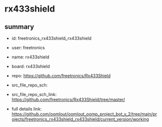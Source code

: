 # rx433shield
 
## summary 
* id: freetronics_rx433shield_rx433shield
* user: freetronics
* name: rx433shield
* board: rx433shield
* repo: https://github.com/freetronics/Rx433Shield



* src_file_repo_sch: 
* src_file_repo_sch_link: https://github.com/freetronics/Rx433Shield/tree/master/
* full details link: https://github.com/oomlout/oomlout_oomp_project_bot_v_2/tree/main/projects/freetronics_rx433shield_rx433shield/current_version/working  







